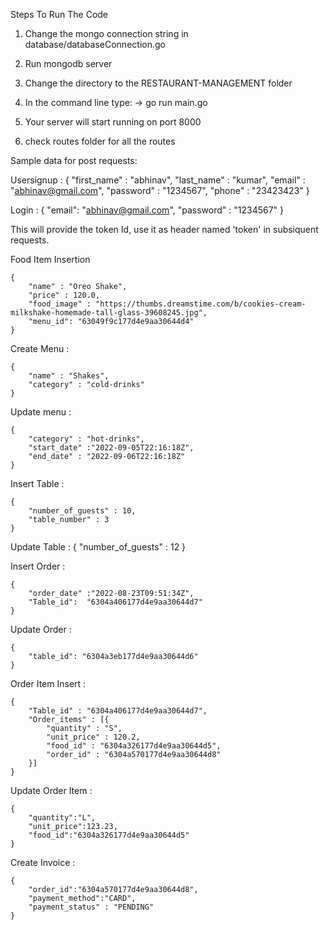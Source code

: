 Steps To Run The Code
1. Change the mongo connection string in database/databaseConnection.go 
2. Run mongodb server
3. Change the directory to the RESTAURANT-MANAGEMENT folder
4. In the command line type:
    -> go run main.go

5. Your server will start running on port 8000

6. check routes folder for all the routes

Sample data for post requests:

Usersignup :
    {
        "first_name" : "abhinav",
        "last_name" : "kumar",
        "email" : "abhinav@gmail.com",
        "password" : "1234567",
        "phone" : "23423423"
    }

Login : 
    {
        "email": "abhinav@gmail.com",
        "password" : "1234567"
    }

This will provide the token Id, use it as header named 'token' in subsiquent requests.

Food Item Insertion 

    {
        "name" : "Oreo Shake",
        "price" : 120.0,
        "food_image" : "https://thumbs.dreamstime.com/b/cookies-cream-milkshake-homemade-tall-glass-39608245.jpg",
        "menu_id": "63049f9c177d4e9aa30644d4"
    }

Create Menu :

    {
        "name" : "Shakes",
        "category" : "cold-drinks"
    }

Update menu :

    {
        "category" : "hot-drinks",
        "start_date" :"2022-09-05T22:16:18Z", 
        "end_date" : "2022-09-06T22:16:18Z"
    }

Insert Table :

    {
        "number_of_guests" : 10,
        "table_number" : 3
    }

Update Table :
    {
        "number_of_guests" : 12
    }

Insert Order :

    {
        "order_date" :"2022-08-23T09:51:34Z",
        "Table_id":  "6304a406177d4e9aa30644d7"
    }

Update Order :

    {
        "table_id": "6304a3eb177d4e9aa30644d6"
    }

Order Item Insert :

    {
        "Table_id" : "6304a406177d4e9aa30644d7",
        "Order_items" : [{
            "quantity" : "S",
            "unit_price" : 120.2,
            "food_id" : "6304a326177d4e9aa30644d5",
            "order_id" : "6304a570177d4e9aa30644d8" 
        }]
    }

Update Order Item :

    {
        "quantity":"L",
        "unit_price":123.23,
        "food_id":"6304a326177d4e9aa30644d5"
    }

Create Invoice :

    {
        "order_id":"6304a570177d4e9aa30644d8",
        "payment_method":"CARD",
        "payment_status" : "PENDING"
    }




